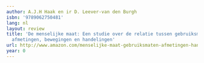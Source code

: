 ```yaml
---
author: A.J.H Haak en ir D. Leever-van den Burgh
isbn: '9789062750481'
lang: nl
layout: review
title: 'De menselijke maat: Een studie over de relatie tussen gebruiksmaten en menselijke
  afmetingen, bewegingen en handelingen'
url: http://www.amazon.com/menselijke-maat-gebruiksmaten-afmetingen-handelingen/dp/9062750486?SubscriptionId=0VMG0VFGBMRWVRA58R02&tag=ldvd-20&linkCode=xm2&camp=2025&creative=165953&creativeASIN=9062750486
year: 0
---
```


